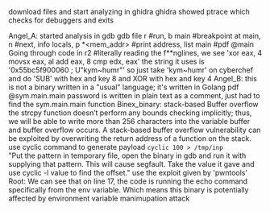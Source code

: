 download files and start analyzing in ghidra
ghidra showed ptrace which checks for debuggers and exits

Angel_A:
		started analysis in gdb
		gdb file
		r #run, b main #breakpoint at main, n #next, info locals, p *<mem_addr> #print address,
		list main #pdf @main
		Going through code in r2 #literally reading the f**nglines,
		we see 
			'xor eax, 4
			movsx eax, al
			add eax, 8
			cmp edx, eax'
		the string it uses is '0x55bc5f900060 ; U"kym~humr"'
		so just take 'kym~humr' on cyberchef and do 'SUB' with hex and key 8
		and XOR with hex and key 4
Angel_B:
	this is not a binary written in a "usual" language; it's written in Golang pdf @sym.main.main
	password is written in plain text as a comment, just had to find the sym.main.main function
Binex_binary:
	stack-based Buffer overflow
	the strcpy function doesn’t perform any bounds checking implicitly; thus, we will be able to write more than 256 characters into the variable buffer and buffer overflow occurs. A stack-based buffer overflow vulnerability can be exploited by overwriting the return address of a function on the stack.
		use cyclic command to generate payload `cyclic 100 > /tmp/inp`
		\
		"Put the pattern in temporary file, open the binary in gdb and run it with supplying that pattern. This will cause segfault. Take the value it gave and use cyclic -l value to find the offset."
		use the exploit given by 'pwntools'
Root:
	We can see that on line 17, the code is running the echo command specifically from the env variable. Which means this binary is potentially affected by environment variable manimupation attack
